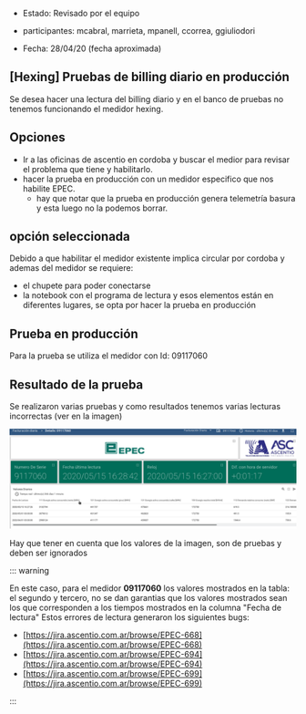 - Estado: Revisado por el equipo
- participantes: mcabral, marrieta, mpanell, ccorrea, ggiuliodori

- Fecha: 28/04/20 (fecha aproximada)

## [Hexing] Pruebas de billing diario en producción

Se desea hacer una lectura del billing diario y en el banco de pruebas no tenemos funcionando el medidor hexing.

## Opciones

- Ir a las oficinas de ascentio en cordoba y buscar el medior para revisar el problema que tiene y habilitarlo.
- hacer la prueba en producción con un medidor especifico que nos habilite EPEC.
  - hay que notar que la prueba en producción genera telemetría basura y esta luego no la podemos borrar.

## opción seleccionada

Debido a que habilitar el medidor existente implica circular por cordoba y ademas del medidor se requiere:
- el chupete para poder conectarse
- la notebook con el programa de lectura
y esos elementos están en diferentes lugares, se opta por hacer la prueba en producción


## Prueba en producción

Para la prueba se utiliza el medidor con Id: 09117060

## Resultado de la prueba


Se realizaron varias pruebas y como resultados tenemos varias lecturas incorrectas (ver en la imagen)

![imagen](./../../assets/imagenes/hexing_billing_diario_adr0004.png)

Hay que tener en cuenta que los valores de la imagen, son de pruebas y deben ser ignorados

::: warning

En este caso, para el medidor **09117060** los valores mostrados en la tabla: el segundo y tercero, no se dan garantias que los valores mostrados sean los que corresponden a los tiempos mostrados en la columna "Fecha de lectura"
Estos errores de lectura generaron los siguientes bugs:
- [https://jira.ascentio.com.ar/browse/EPEC-668](https://jira.ascentio.com.ar/browse/EPEC-668)
- [https://jira.ascentio.com.ar/browse/EPEC-694](https://jira.ascentio.com.ar/browse/EPEC-694)
- [https://jira.ascentio.com.ar/browse/EPEC-699](https://jira.ascentio.com.ar/browse/EPEC-699)

:::
